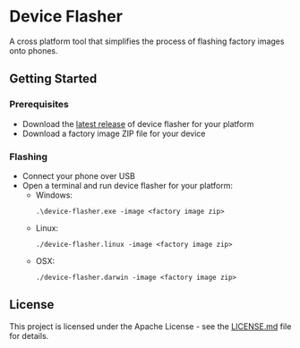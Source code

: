 # Device Flasher
A cross platform tool that simplifies the process of flashing factory images onto phones.

## Getting Started

### Prerequisites
* Download the [latest release](https://github.com/AOSPAlliance/device-flasher/releases) of device flasher for your platform
* Download a factory image ZIP file for your device

### Flashing
* Connect your phone over USB
* Open a terminal and run device flasher for your platform:
  * Windows: 
    ```
    .\device-flasher.exe -image <factory image zip>
    ```
  * Linux: 
    ```
    ./device-flasher.linux -image <factory image zip>
    ```
  * OSX:
    ```
    ./device-flasher.darwin -image <factory image zip>
    ```

## License
This project is licensed under the Apache License - see the [LICENSE.md](LICENSE.md) file for details.